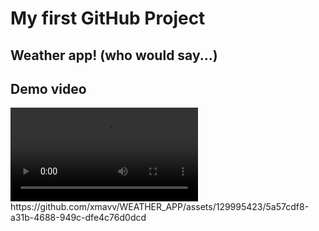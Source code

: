 <h1>My first GitHub Project</h1>

<h2>Weather app! (who would say...)</h2>

<h2>Demo video</h2>
<video src="GITHUB_WEATHER_1.mp4" type="video/mp4"></video>
https://github.com/xmavv/WEATHER_APP/assets/129995423/5a57cdf8-a31b-4688-949c-dfe4c76d0dcd
